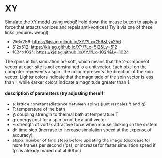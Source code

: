 # XY

Simulate the [XY model](https://en.wikipedia.org/wiki/Classical_XY_model) using webgl! Hold down the mouse button to apply a force that attracts vortices and repels anti-vortices!
Try it via one of these links (requires webgl):

* 256x256: <https://kjslag.github.io/XY/?Lx=256&Ly=256>
* 512x512: <https://kjslag.github.io/XY/?Lx=512&Ly=512>
* 1024x1024: <https://kjslag.github.io/XY/?Lx=1024&Ly=1024>

The spins in this simulation are soft, which means that the 2-component vector at each site is not constrained to a unit vector.
Each pixel on the computer represents a spin.
The color represents the direction of the spin vector.
Lighter colors indicate that the magnitude of the spin vector is less than 1, while darker colors indicate a magnitude greater than 1.

#### description of parameters (try adjusting these!): ####
* a: lattice constant (distance between spins) (just rescales Ɣ and g)
* T: temperature of the bath
* Ɣ: coupling strength to thermal bath at temperature T
* g: energy cost for a spin to not be a unit vector
* F: strength of vortex attractive force when mouse clicking on the system
* dt: time step (increase to increase simulation speed at the expense of accuracy)
* steps: number of time steps before updating the image (decrease for more frames per second (fps), or increase for faster simulation speed if fps is already maxed out at 60fps)
